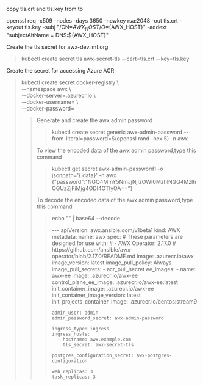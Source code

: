 
copy tls.crt and tls.key from to 
 
openssl req -x509 -nodes -days 3650 -newkey rsa:2048 -out tls.crt -keyout tls.key -subj "/CN=${AWX_HOST}/O=${AWX_HOST}" -addext "subjectAltName = DNS:${AWX_HOST}"

Create the tls secret for awx-dev.imf.org
<blockquote>
kubectl create secret tls awx-secret-tls --cert=tls.crt  --key=tls.key 
</blockquote>
Create the secret for accessing Azure ACR <p>
<blockquote>
kubectl create secret docker-registry  \<br>
    --namespace awx \<br>
    --docker-server=<container-registry-name>.azurecr.io \<br>
    --docker-username=<service-principal-ID> \<br>
    --docker-password=<service-principal-password><br>
<blockquote>
<p>
Generate and create the awx admin password <br>
<blockquote>
kubectl create secret generic awx-admin-password --from-literal=password=$(openssl rand -hex 5) -n awx
</blockquote>
<p>
To view the encoded data of the awx admin password,type this command
<blockquote>
kubectl get secret awx-admin-password1 -o jsonpath='{.data}' -n awx <br>
{"password":"NGQ4MmY5NmJjNjIzOWI0MzhlNGQ4MzlhOGUzZjFiMjg4ODI4OTIyOA=="}
</blockquote>
To decode the encoded data of the awx admin password,type this command
<blockquote>
echo "<encoded-string>" | base64 --decode
</blockquote>







<blockquote>
---
apiVersion: awx.ansible.com/v1beta1
kind: AWX
metadata:
  name: awx
spec:
  # These parameters are designed for use with:
  # - AWX Operator: 2.17.0
  #   https://github.com/ansible/awx-operator/blob/2.17.0/README.md
    image: <container-registry-name>.azurecr.io/awx
    image_version: latest
    image_pull_policy: Always
    image_pull_secrets:
     - acr_pull_secret
    ee_images:
      - name: awx-ee
        image: <container-registry-name>.azurecr.io/awx-ee
    control_plane_ee_image: <container-registry-name>.azurecr.io/awx-ee:latest
    init_container_image: <container-registry-name>.azurecr.io/awx-ee
    init_container_image_version: latest
    init_projects_container_image: <container-registry-name>.azurecr.io/centos:stream9

    admin_user: admin
    admin_password_secret: awx-admin-password

    ingress_type: ingress
    ingress_hosts:
      - hostname: awx.example.com
        tls_secret: awx-secret-tls

    postgres_configuration_secret: awx-postgres-configuration

    web_replicas: 3
    task_replicas: 3
</blockquote>
